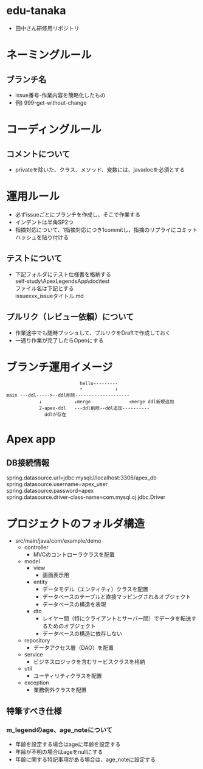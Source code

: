 # edu-tanaka
- 田中さん研修用リポジトリ

# ネーミングルール
## ブランチ名
- issue番号-作業内容を簡略化したもの
- 例) 999-get-without-change

# コーディングルール
## コメントについて
* privateを除いた、クラス、メソッド、変数には、javadocを必須とする


# 運用ルール
- 必ずissueごとにブランチを作成し、そこで作業する
- インデントは半角SP2つ
- 指摘対応について、1指摘対応につき1commitし、指摘のリプライにコミットハッシュを貼り付ける
## テストについて
- 下記フォルダにテスト仕様書を格納する  
self-study\ApexLegendsApp\doc\test  
ファイル名は下記とする  
issuexxx_issueタイトル.md
## プルリク（レビュー依頼）について
- 作業途中でも随時プッシュして、プルリクをDraftで作成しておく
- 一通り作業が完了したらOpenにする

# ブランチ運用イメージ

```
                           hello---------
                           ↑            ↓
main ---ddl----->--ddl削除--------------------    
            ↓            ↓merge              ↑merge ddl新規追加
            2-apex-ddl   ---ddl削除--ddl追加----------
              ddlが存在
```

# Apex app
## DB接続情報
spring.datasource.url=jdbc:mysql://localhost:3306/apex_db  
spring.datasource.username=apex_user  
spring.datasource.password=apex  
spring.datasource.driver-class-name=com.mysql.cj.jdbc.Driver  

# プロジェクトのフォルダ構造
* src/main/java/com/example/demo
  * controller
    * MVCのコントローラクラスを配置
  * model
    * view
      * 画面表示用
    * entity
      * データモデル（エンティティ）クラスを配置
      * データベースのテーブルと直接マッピングされるオブジェクト
      * データベースの構造を表現
    * dto
      * レイヤー間（特にクライアントとサーバー間）でデータを転送するためのオブジェクト
      * データベースの構造に依存しない
  * repository
    * データアクセス層（DAO）を配置
  * service
    * ビジネスロジックを含むサービスクラスを格納
  * util
    * ユーティリティクラスを配置
  * exception
    * 業務例外クラスを配置



## 特筆すべき仕様
### m_legendのage、age_noteについて
- 年齢を設定する場合はageに年齢を設定する
- 年齢が不明の場合はageをnullにする
- 年齢に関する特記事項がある場合は、age_noteに設定する

